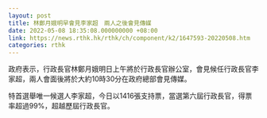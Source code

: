 ```yaml
---
layout: post
title: 林鄭月娥明早會見李家超　兩人之後會見傳媒
date: 2022-05-08 18:35:08.000000000 +08:00
link: https://news.rthk.hk/rthk/ch/component/k2/1647593-20220508.htm
categories: rthk
---
```


政府表示，行政長官林鄭月娥明日上午將於行政長官辦公室，會見候任行政長官李家超，兩人會面後將於大約10時30分在政府總部會見傳媒。

特首選舉唯一候選人李家超，今日以1416張支持票，當選第六屆行政長官，得票率超過99%，超越歷屆行政長官。
